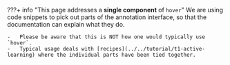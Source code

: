 ???+ info "This page addresses a **single component** of `hover`"
    We are using code snippets to pick out parts of the annotation interface, so that the documentation can explain what they do.

    -   Please be aware that this is NOT how one would typically use `hover`.
    -   Typical usage deals with [recipes](../../tutorial/t1-active-learning) where the individual parts have been tied together.
